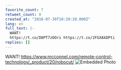 ```yaml
---
favorite_count: 7
retweet_count: 0
created_at: "2018-07-30T10:20:20.000Z"
lang: en
full_text: |-
  WANT!
  https://t.co/D8PT7zOOri https://t.co/2FGXAkDPti
replies: []
---
```


WANT! <https://www.mcconnel.com/remote-control-technology/_product/20/robocut/>
![Embedded Photo](https://twitter-media-coderbyheart.s3.eu-north-1.amazonaws.com/1023875936998055937-DjWJujkXcAEVbQM.jpg)
